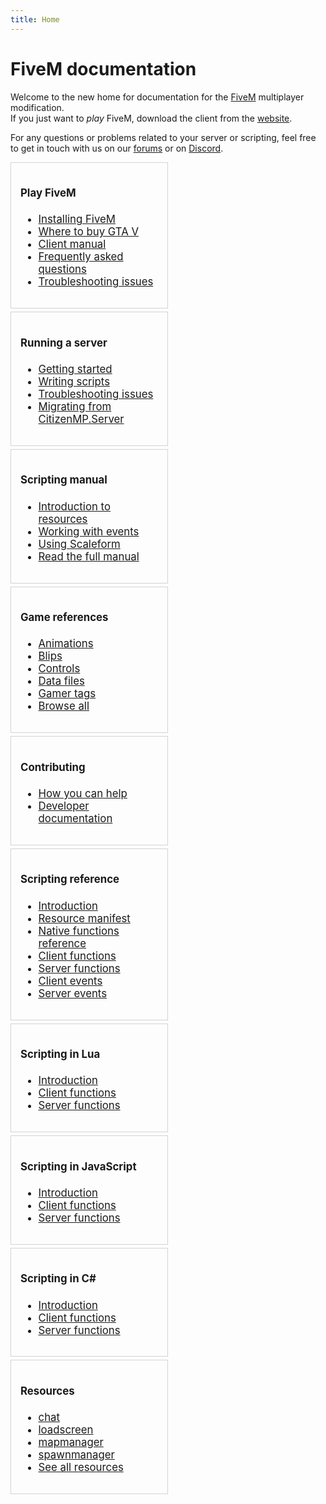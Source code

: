```yaml
---
title: Home
---
```


FiveM documentation
===================

Welcome to the new home for documentation for the [FiveM][home] multiplayer modification. <br/>
If you just want to _play_ FiveM, download the client from the [website][home].

For any questions or problems related to your server or scripting, feel free to
get in touch with us on our [forums][forum] or on [Discord][discord].

<div style="font-size: 0;">
  <div style="width: 50%; vertical-align: top; display: inline-block; font-size: 1.05rem; padding-right: 5px;">
    <div style="border: 1px solid lightgray; padding: 15px; margin-bottom: 5px;">
      <h4>Play FiveM</h4>
      <ul>
        <li><a href="/client-manual/installing-fivem">Installing FiveM</a></li>
        <li><a href="/client-manual/where-to-buy-gtav">Where to buy GTA V</a></li>
        <li><a href="/client-manual">Client manual</a></li>
        <li><a href="/support/client-faq">Frequently asked questions</a></li>
        <li><a href="/support/client-issues">Troubleshooting issues</a></li>
      </ul>
    </div>
    <div style="border: 1px solid lightgray; padding: 15px; margin-bottom: 5px;">
      <h4>Running a server</h4>
      <ul>
        <li><a href="/server-manual/setting-up-a-server">Getting started</a></li>
        <li><a href="/scripting-manual/introduction">Writing scripts</a></li>
        <li><a href="/support/server-issues">Troubleshooting issues</a></li>
        <li><a href="/server-manual/migrating-from-citmp">Migrating from CitizenMP.Server</a></li>
      </ul>
    </div>
    <div style="border: 1px solid lightgray; padding: 15px; margin-bottom: 5px;">
      <h4>Scripting manual</h4>
      <ul>
        <li><a href="/scripting-manual/introduction/introduction-to-resources">Introduction to resources</a></li>
        <!-- <li><a href="/scripting-manual/debugging-scripts">Debugging your scripts</a></li> -->
        <!-- <li><a href="/scripting-manual/creating-a-custom-loadscreen">Creating a custom loadscreen</a></li> -->
        <li><a href="/scripting-manual/working-with-events">Working with events</a></li>
        <!-- <li><a href="/scripting-manual/using-nui">Using NUI</a></li> -->
        <!-- <li><a href="/scripting-manual/using-dui">Using DUI</a></li> -->
        <li><a href="/scripting-manual/using-scaleform">Using Scaleform</a></li>
        <li><a href="/scripting-manual">Read the full manual</a></li>
      </ul>
    </div>
    <div style="border: 1px solid lightgray; padding: 15px; margin-bottom: 5px;">
      <h4>Game references</h4>
      <ul>
        <li><a href="/game-references/animations">Animations</a></li>
        <li><a href="/game-references/blips">Blips</a></li>
        <li><a href="/game-references/controls">Controls</a></li>
        <li><a href="/game-references/data-files">Data files</a></li>
        <li><a href="/game-references/gamer-tags">Gamer tags</a></li>
        <li><a href="/game-references">Browse all</a></li>
      </ul>
    </div>
    <div style="border: 1px solid lightgray; padding: 15px; margin-bottom: 5px;">
      <h4>Contributing</h4>
      <ul>
        <li><a href="/contributing/how-you-can-help">How you can help</a></li>
        <li><a href="/developers/">Developer documentation</a></li>
      </ul>
    </div>
  </div>
  <div style="width: 50%; vertical-align: top; display: inline-block; font-size: 1.05rem;">
    <div style="border: 1px solid lightgray; padding: 15px; margin-bottom: 5px;">
      <h4>Scripting reference</h4>
      <ul>
        <li><a href="/scripting-manual/introduction">Introduction</a></li>
        <li><a href="/scripting-reference/resource-manifest">Resource manifest</a></li>
        <li><a href="https://runtime.fivem.net/doc/reference.html" target="_blank">Native functions reference</a></li>
        <li><a href="/scripting-reference/client-functions">Client functions</a></li>
        <li><a href="/scripting-reference/server-functions">Server functions</a></li>
        <!-- <li><a href="/scripting-reference/useful-functions">Useful functions</a></li> -->
        <li><a href="/scripting-reference/client-events">Client events</a></li>
        <li><a href="/scripting-reference/server-events">Server events</a></li>
      </ul>
    </div>
    <div style="border: 1px solid lightgray; padding: 15px; margin-bottom: 5px;">
      <h4>Scripting in Lua</h4>
      <ul>
        <li><a href="/scripting-manual/runtimes/lua">Introduction</a></li>
        <li><a href="/scripting-reference/runtimes/lua/client-functions">Client functions</a></li>
        <li><a href="/scripting-reference/runtimes/lua/server-functions">Server functions</a></li>
      </ul>
    </div>
    <div style="border: 1px solid lightgray; padding: 15px; margin-bottom: 5px;">
      <h4>Scripting in JavaScript</h4>
      <ul>
        <li><a href="/scripting-manual/runtimes/javascript">Introduction</a></li>
        <li><a href="/scripting-reference/runtimes/javascript/client-functions">Client functions</a></li>
        <li><a href="/scripting-reference/runtimes/javascript/server-functions">Server functions</a></li>
      </ul>
    </div>
    <div style="border: 1px solid lightgray; padding: 15px; margin-bottom: 5px;">
      <h4>Scripting in C#</h4>
      <ul>
        <li><a href="/scripting-manual/runtimes/csharp">Introduction</a></li>
        <li><a href="/scripting-reference/runtimes/csharp/client-functions">Client functions</a></li>
        <li><a href="/scripting-reference/runtimes/csharp/server-functions">Server functions</a></li>
      </ul>
    </div>
    <div style="border: 1px solid lightgray; padding: 15px; margin-bottom: 5px;">
      <h4>Resources</h4>
      <ul>
        <li><a href="/resources/chat">chat</a></li>
        <li><a href="/resources/loadscreen">loadscreen</a></li>
        <li><a href="/resources/mapmanager">mapmanager</a></li>
        <li><a href="/resources/spawnmanager">spawnmanager</a></li>
        <li><a href="/resources">See all resources</a></li>
      </ul>
    </div>
  </div>
</div>

[home]: https://fivem.net/
[forum]: https://forum.fivem.net/
[discord]: https://discord.gg/GtvkUsc
